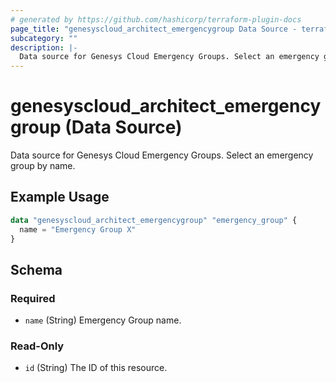 ```yaml
---
# generated by https://github.com/hashicorp/terraform-plugin-docs
page_title: "genesyscloud_architect_emergencygroup Data Source - terraform-provider-genesyscloud"
subcategory: ""
description: |-
  Data source for Genesys Cloud Emergency Groups. Select an emergency group by name.
---
```


# genesyscloud_architect_emergencygroup (Data Source)

Data source for Genesys Cloud Emergency Groups. Select an emergency group by name.

## Example Usage

```terraform
data "genesyscloud_architect_emergencygroup" "emergency_group" {
  name = "Emergency Group X"
}
```

<!-- schema generated by tfplugindocs -->
## Schema

### Required

- `name` (String) Emergency Group name.

### Read-Only

- `id` (String) The ID of this resource.
